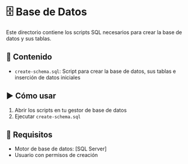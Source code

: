 # 🗄️ Base de Datos

Este directorio contiene los scripts SQL necesarios para crear la base de datos y sus tablas.

## 📌 Contenido

- `create-schema.sql`: Script para crear la base de datos, sus tablas e inserción de datos iniciales

## ▶️ Cómo usar

1. Abrir los scripts en tu gestor de base de datos 
2. Ejecutar `create-schema.sql`

## 🧱 Requisitos

- Motor de base de datos: [SQL Server]
- Usuario con permisos de creación
